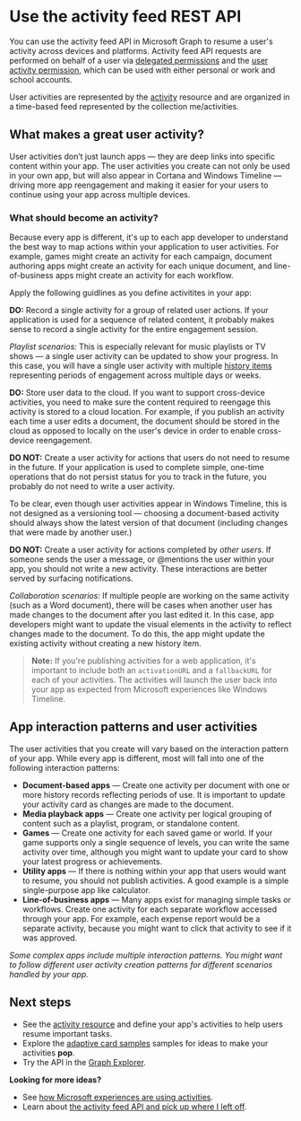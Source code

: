 # Use the activity feed REST API

You can use the activity feed API in Microsoft Graph to resume a user's activity across devices and platforms. Activity feed API requests are performed on behalf of a user via [delegated permissions](../../../concepts/permissions_reference.md#delegated-permissions-application-permissions-and-effective-permissions) and the [user activity permission](../../../concepts/permissions_reference.md), which can be used with either personal or work and school accounts. 

User activities are represented by the [activity](https://developer.microsoft.com/en-us/graph/docs/api-reference/beta/resources/projectrome_activity) resource and are organized in a time-based feed represented by the collection me/activities. 
<!-- Add missing content.
Each activity represents a unique... 
-->
## What makes a great user activity?

User activities don’t just launch apps — they are deep links into specific content within your app. The user activities you create can not only be used in your own app, but will also appear in Cortana and Windows Timeline — driving more app reengagement and making it easier for your users to continue using your app across multiple devices.  

### What should become an activity? 

Because every app is different, it's up to each app developer to understand the best way to map actions within your application to user activities. For example, games might create an activity for each campaign, document authoring apps might create an activity for each unique document, and line-of-business apps might create an activity for each workflow. 

Apply the following guidlines as you define activitites in your app:

**DO:** Record a single activity for a group of related user actions. 
If your application is used for a sequence of related content, it probably makes sense to record a single activity for the entire engagement session.  

*Playlist scenarios:* This is especially relevant for music playlists or TV shows — a single user activity can be updated to show your progress. In this case, you will have a single user activity with multiple [history items](https://developer.microsoft.com/en-us/graph/docs/api-reference/beta/resources/projectrome_historyitem) representing periods of engagement across multiple days or weeks.  

**DO:** Store user data to the cloud. 
If you want to support cross-device activities, you need to make sure the content required to reengage this activity is stored to a cloud location. For example, if you publish an activity each time a user edits a document, the document should be stored in the cloud as opposed to locally on the user's device in order to enable cross-device reengagement.  

**DO NOT:** Create a user activity for actions that users do not need to resume in the future. 
If your application is used to complete simple, one-time operations that do not persist status for you to track in the future, you probably do not need to write a user activity. 

To be clear, even though user activities appear in Windows Timeline, this is not designed as a versioning tool — choosing a document-based activity should always show the latest version of that document (including changes that were made by another user.)

**DO NOT:** Create a user activity for actions completed by *other users*. 
If someone sends the user a message, or @mentions the user within your app, you should not write a new activity. These interactions are better served by surfacing notifications.  

*Collaboration scenarios:* If multiple people are working on the same activity (such as a Word document), there will be cases when another user has made changes to the document after you last edited it. In this case, app developers might want to update the visual elements in the activity to reflect changes made to the document. To do this, the app might update the existing activity without creating a new history item. 

>**Note:** If you're publishing activities for a web application, it's important to include both an `activationURL` and a `fallbackURL` for each of your activities. The activities will launch the user back into your app as expected from Microsoft experiences like Windows Timeline. 

## App interaction patterns and user activities 
The user activities that you create will vary based on the interaction pattern of your app. While every app is different, most will fall into one of the following interaction patterns: 

* **Document-based apps** — Create one activity per document with one or more history records reflecting periods of use. It is important to update your activity card as changes are made to the document. 
* **Media playback apps** — Create one activity per logical grouping of content such as a playlist, program, or standalone content. 
* **Games** — Create one activity for each saved game or world. If your game supports only a single sequence of levels, you can write the same activity over time, although you might want to update your card to show your latest progress or achievements. 
* **Utility apps** — If there is nothing within your app that users would want to resume, you should not publish activities. A good example is a simple single-purpose app like calculator. 
* **Line-of-business apps** — Many apps exist for managing simple tasks or workflows. Create one activity for each separate workflow accessed through your app. For example, each expense report would be a separate activity, because you might want to click that activity to see if it was approved.

*Some complex apps include multiple interaction patterns. You might want to follow different user activity creation patterns for different scenarios handled by your app.*

<!-- Add content or remove H2.
## Common use cases 
-->

## Next steps

- See the [activity resource](https://developer.microsoft.com/en-us/graph/docs/api-reference/beta/resources/projectrome_activity) and define your app's activities to help users resume important tasks.
- Explore the [adaptive card samples](http://adaptivecards.io/samples/) samples for ideas to make your activities **pop**.  
- Try the API in the [Graph Explorer](https://developer.microsoft.com/en-us/graph/graph-explorer).

**Looking for more ideas?** 

- See [how Microsoft experiences are using activities](https://channel9.msdn.com/events/Build/2017/B8108).
- Learn about [the activity feed API and pick up where I left off](https://channel9.msdn.com/Events/Windows/Windows-Developer-Day-Fall-Creators-Update/WinDev011).
